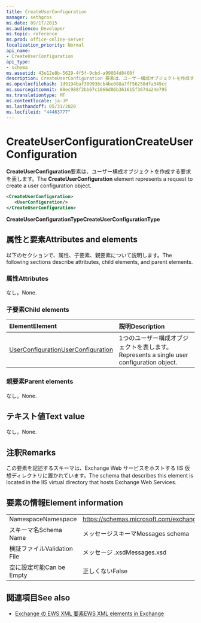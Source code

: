 ```yaml
---
title: CreateUserConfiguration
manager: sethgros
ms.date: 09/17/2015
ms.audience: Developer
ms.topic: reference
ms.prod: office-online-server
localization_priority: Normal
api_name:
- CreateUserConfiguration
api_type:
- schema
ms.assetid: 43e12e8b-5629-4f5f-9cbd-a99084d8460f
description: CreateUserConfiguration 要素は、ユーザー構成オブジェクトを作成する要求を表します。
ms.openlocfilehash: 1d9194baf309936cb4be088a7ff56250dfa349cc
ms.sourcegitcommit: 88ec988f2bb67c1866d06b361615f3674a24e795
ms.translationtype: MT
ms.contentlocale: ja-JP
ms.lasthandoff: 05/31/2020
ms.locfileid: "44463777"
---
```

# <a name="createuserconfiguration"></a><span data-ttu-id="2814d-103">CreateUserConfiguration</span><span class="sxs-lookup"><span data-stu-id="2814d-103">CreateUserConfiguration</span></span>

<span data-ttu-id="2814d-104">**CreateUserConfiguration**要素は、ユーザー構成オブジェクトを作成する要求を表します。</span><span class="sxs-lookup"><span data-stu-id="2814d-104">The **CreateUserConfiguration** element represents a request to create a user configuration object.</span></span> 
  
```xml
<CreateUserConfiguration>
   <UserConfiguration/>
</CreateUserConfiguration>
```

 <span data-ttu-id="2814d-105">**CreateUserConfigurationType**</span><span class="sxs-lookup"><span data-stu-id="2814d-105">**CreateUserConfigurationType**</span></span>
## <a name="attributes-and-elements"></a><span data-ttu-id="2814d-106">属性と要素</span><span class="sxs-lookup"><span data-stu-id="2814d-106">Attributes and elements</span></span>

<span data-ttu-id="2814d-107">以下のセクションで、属性、子要素、親要素について説明します。</span><span class="sxs-lookup"><span data-stu-id="2814d-107">The following sections describe attributes, child elements, and parent elements.</span></span>
  
### <a name="attributes"></a><span data-ttu-id="2814d-108">属性</span><span class="sxs-lookup"><span data-stu-id="2814d-108">Attributes</span></span>

<span data-ttu-id="2814d-109">なし。</span><span class="sxs-lookup"><span data-stu-id="2814d-109">None.</span></span>
  
### <a name="child-elements"></a><span data-ttu-id="2814d-110">子要素</span><span class="sxs-lookup"><span data-stu-id="2814d-110">Child elements</span></span>

|<span data-ttu-id="2814d-111">**Element**</span><span class="sxs-lookup"><span data-stu-id="2814d-111">**Element**</span></span>|<span data-ttu-id="2814d-112">**説明**</span><span class="sxs-lookup"><span data-stu-id="2814d-112">**Description**</span></span>|
|:-----|:-----|
|[<span data-ttu-id="2814d-113">UserConfiguration</span><span class="sxs-lookup"><span data-stu-id="2814d-113">UserConfiguration</span></span>](userconfiguration.md) <br/> |<span data-ttu-id="2814d-114">1つのユーザー構成オブジェクトを表します。</span><span class="sxs-lookup"><span data-stu-id="2814d-114">Represents a single user configuration object.</span></span>  <br/> |
   
### <a name="parent-elements"></a><span data-ttu-id="2814d-115">親要素</span><span class="sxs-lookup"><span data-stu-id="2814d-115">Parent elements</span></span>

<span data-ttu-id="2814d-116">なし。</span><span class="sxs-lookup"><span data-stu-id="2814d-116">None.</span></span>
  
## <a name="text-value"></a><span data-ttu-id="2814d-117">テキスト値</span><span class="sxs-lookup"><span data-stu-id="2814d-117">Text value</span></span>

<span data-ttu-id="2814d-118">なし。</span><span class="sxs-lookup"><span data-stu-id="2814d-118">None.</span></span>
  
## <a name="remarks"></a><span data-ttu-id="2814d-119">注釈</span><span class="sxs-lookup"><span data-stu-id="2814d-119">Remarks</span></span>

<span data-ttu-id="2814d-120">この要素を記述するスキーマは、Exchange Web サービスをホストする IIS 仮想ディレクトリに置かれています。</span><span class="sxs-lookup"><span data-stu-id="2814d-120">The schema that describes this element is located in the IIS virtual directory that hosts Exchange Web Services.</span></span>
  
## <a name="element-information"></a><span data-ttu-id="2814d-121">要素の情報</span><span class="sxs-lookup"><span data-stu-id="2814d-121">Element information</span></span>

|||
|:-----|:-----|
|<span data-ttu-id="2814d-122">Namespace</span><span class="sxs-lookup"><span data-stu-id="2814d-122">Namespace</span></span>  <br/> |https://schemas.microsoft.com/exchange/services/2006/messages  <br/> |
|<span data-ttu-id="2814d-123">スキーマ名</span><span class="sxs-lookup"><span data-stu-id="2814d-123">Schema Name</span></span>  <br/> |<span data-ttu-id="2814d-124">メッセージスキーマ</span><span class="sxs-lookup"><span data-stu-id="2814d-124">Messages schema</span></span>  <br/> |
|<span data-ttu-id="2814d-125">検証ファイル</span><span class="sxs-lookup"><span data-stu-id="2814d-125">Validation File</span></span>  <br/> |<span data-ttu-id="2814d-126">メッセージ .xsd</span><span class="sxs-lookup"><span data-stu-id="2814d-126">Messages.xsd</span></span>  <br/> |
|<span data-ttu-id="2814d-127">空に設定可能</span><span class="sxs-lookup"><span data-stu-id="2814d-127">Can be Empty</span></span>  <br/> |<span data-ttu-id="2814d-128">正しくない</span><span class="sxs-lookup"><span data-stu-id="2814d-128">False</span></span>  <br/> |
   
## <a name="see-also"></a><span data-ttu-id="2814d-129">関連項目</span><span class="sxs-lookup"><span data-stu-id="2814d-129">See also</span></span>



- [<span data-ttu-id="2814d-130">Exchange の EWS XML 要素</span><span class="sxs-lookup"><span data-stu-id="2814d-130">EWS XML elements in Exchange</span></span>](ews-xml-elements-in-exchange.md)

